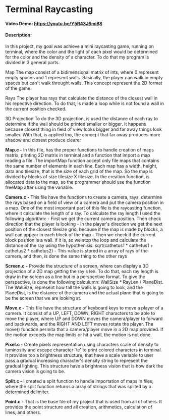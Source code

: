 # Terminal Raycasting
#### Video Demo: https://youtu.be/Y5R43J6mi88

#### Description:
In this project, my goal was achieve a mini raycasting game, running on terminal,
where the color and the light of each pixel would be determined for the color and
the density of a character. To do that my program is divided in 3 general parts.

Map
The map consist of a bidimensional matrix of ints, where 0 represent empty spaces
and 1 represent walls. Basically, the player can walk in empty spaces but can't
walk throught walls. This concept represent the 2D format of the game.

Rays
The player has rays that calculate the distance of the closest wall in his
repective direction. To do that, is made a loop while is not found a wall
in the current position checked.

3D Projection
To do the 3D projection, is used the distance of each ray to determine if
the wall should be printed smaller or bigger. It happens because closest
thing in field of view looks bigger and far away things look smaller.
With that, is applied too, the concept that far away produces more shadow
and closest produce clearer


**Map.c -**
In this file, has the proper functions to handle creation of maps matrix, printing 
2D matrix in terminal and a function that import a map reading a file. The importMap
function accept only file maps that contains the same number of elements in each
line. Each map has a width, height, data and tilesize, that is the size of each grid
of the map. So the map is divided by blocks of size tilesize X tilesize. In the creation
function, is allocated data to the map, so the programmer should use the function freeMap
after using the variable.

**Camera.c -**
This file have the functions to create a camera, rays, determine the rays based on
a field of view of a camera and put the camera position in a map. One of the most
important part of this file is the raycasting function, where it calculate the length
of a ray. To calculate the ray length I used the following algorithm:
    - First we get the current camera position. Then check direction that the player is looking
    - In the player's direction we get the next position of the closest tilesize grid, 
    because if the map is made by blocks, a wall can appear in each block of the map
    - Then we check if the current block position is a wall. if it is, so we stop the loop
    and calculate the distance of the ray using the hypothenisis: 
    sqrt(cathetus1 * cathetus1 + cathetus2 * cathetus2)
    - This value is stored in a array of rays of the camera, and then, is done the same thing
    to the other rays

**Screen.c -**
Provide the structure of a screen, where can display a 3D projection of a 2D map
getting the ray's len. To do that, each ray length is draw in the screen as a line
but in a perspective format. To give the perspective, is done the following calculumn:
WallSize * RayLen / PlaneDist. The WallSize, represent how tall the walls is going to look,
and the PlaneDist, is the distance of the camera and the actual plane that is going to be
the screen that we are looking at.

**Move.c -**
This file have the structure of keyboard keys to move a player of a camera. It consist of
a UP, LEFT, DOWN, RIGHT characters to be able to move the player, where UP and DOWN moves
the camera/player to forward and backwards, and the RIGHT AND LEFT moves rotate the player.
The move() function permita that a camera/player move in a 2D map provided.
If the motion exceeds the map limits or hit a wall, the motion is not done.

**Pixel.c -**
Create pixels representation using characters scale of density to luminosity
and escape character '\e' to print colored characters in terminal. It provides too
a brightness structure, that have a scale variable to user pass a
gradual increasing character's density string to represent the gradual lighting.
This structure have a brightness vision that is how dark the camera vision is going
to be.

**Split.c -**
I created a split function to handle importation of maps in files, where the split 
function returns a array of strings that was splited by a determined delimiter.

**Point.c -**
That is the base file of my project that is used from all of others. It provides the 
point structure and all creation, arithmetics, calculation of lines, and others.
